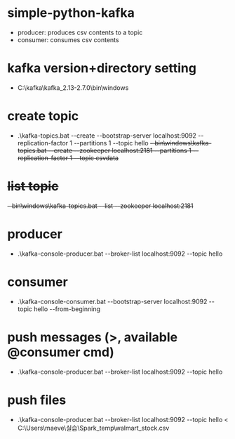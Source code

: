 # simple-python-kafka
- producer: produces csv contents to a topic
- consumer: consumes csv contents

# kafka version+directory setting
- C:\kafka\kafka_2.13-2.7.0\bin\windows

# create topic
- .\kafka-topics.bat --create --bootstrap-server localhost:9092 --replication-factor 1 --partitions 1 --topic hello
~~- bin\windows\kafka-topics.bat --create --zookeeper localhost:2181 --partitions 1 --replication-factor 1 --topic csvdata~~

# ~~list topic~~
~~- bin\windows\kafka-topics.bat --list --zookeeper localhost:2181~~

# producer
- .\kafka-console-producer.bat --broker-list localhost:9092 --topic hello

# consumer
- .\kafka-console-consumer.bat --bootstrap-server localhost:9092 --topic hello --from-beginning

# push messages (>, available @consumer cmd)
- .\kafka-console-producer.bat --broker-list localhost:9092 --topic hello

# push files
- .\kafka-console-producer.bat --broker-list localhost:9092 --topic hello < C:\Users\maeve\실습\Spark_temp\walmart_stock.csv
